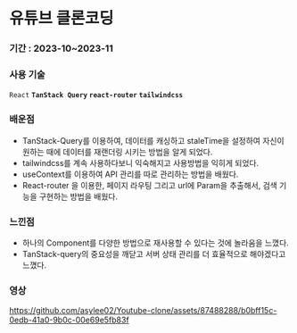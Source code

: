 # 유튜브 클론코딩

### 기간 : 2023-10~2023-11

### 사용 기술

`React` **`TanStack Query` `react-router` `tailwindcss`**

### 배운점

- TanStack-Query를 이용하여, 데이터를 캐싱하고 staleTime을 설정하여 자신이 원하는 때에 데이터를 재랜더링 시키는 방법을 알게 되었다.
- tailwindcss를 계속 사용하다보니 익숙해지고 사용방법을 익히게 되었다.
- useContext를 이용하여 API 관리를 따로 관리하는 방법을 배웠다.
- React-router 을 이용한, 페이지 라우팅 그리고 url에 Param을 추출해서, 검색 기능을 구현하는 방법을 배웠다.

### 느낀점

- 하나의 Component를 다양한 방법으로 재사용할 수 있다는 것에 놀라움을 느꼈다.
- TanStack-query의 중요성을 깨닫고 서버 상태 관리를 더 효율적으로 해야겠다고 느꼈다.

### 영상
https://github.com/asylee02/Youtube-clone/assets/87488288/b0bff15c-0edb-41a0-9b0c-00e69e5fb83f

